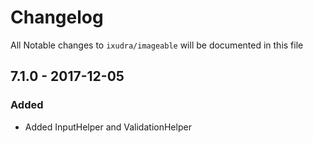 # Changelog

All Notable changes to `ixudra/imageable` will be documented in this file

## 7.1.0 - 2017-12-05
### Added
- Added InputHelper and ValidationHelper


